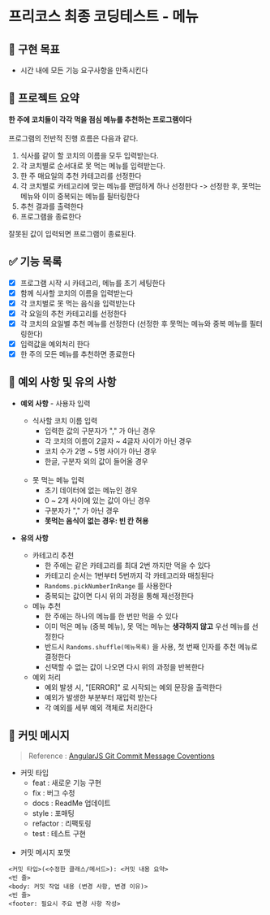 # 프리코스 최종 코딩테스트 - 메뉴 

## 🚩 구현 목표

- 시간 내에 모든 기능 요구사항을 만족시킨다
## 📄 프로젝트 요약
**한 주에 코치들이 각각 먹을 점심 메뉴를 추천하는 프로그램이다**  
<br/>
프로그램의 전반적 진행 흐름은 다음과 같다.
1. 식사를 같이 할 코치의 이름을 모두 입력받는다.
2. 각 코치별로 순서대로 못 먹는 메뉴를 입력받는다.
3. 한 주 매요일의 추천 카테고리를 선정한다
4. 각 코치별로 카테고리에 맞는 메뉴를 랜덤하게 하나 선정한다 -> 선정한 후, 못먹는 메뉴와 이미 중복되는 메뉴를 필터링한다
5. 추천 결과를 출력한다
6. 프로그램을 종료한다

잘못된 값이 입력되면 프로그램이 종료된다.

## ✅ 기능 목록

- [X] 프로그램 시작 시 카테고리, 메뉴를 초기 세팅한다
- [X] 함께 식사할 코치의 이름을 입력받는다
- [X] 각 코치별로 못 먹는 음식을 입력받는다
- [X] 각 요일의 추천 카테고리를 선정한다
- [X] 각 코치의 요일별 추천 메뉴를 선정한다 (선정한 후 못먹는 메뉴와 중복 메뉴를 필터링한다)
- [X] 입력값을 예외처리 한다
- [X] 한 주의 모든 메뉴를 추천하면 종료한다

## 🚨 예외 사항 및 유의 사항

* **예외 사항** - 사용자 입력
    * 식사할 코치 이름 입력
        * 입력한 값의 구분자가 "," 가 아닌 경우
        * 각 코치의 이름이 2글자 ~ 4글자 사이가 아닌 경우
        * 코치 수가 2명 ~ 5명 사이가 아닌 경우
        * 한글, 구분자 외의 값이 들어올 경우   
          <br/>
    * 못 먹는 메뉴 입력
        * 초기 데이터에 없는 메뉴인 경우
        * 0 ~ 2개 사이에 있는 값이 아닌 경우
        * 구분자가 "," 가 아닌 경우 
        * **못먹는 음식이 없는 경우: 빈 칸 허용**

* **유의 사항**
    * 카테고리 추천
        * 한 주에는 같은 카테고리를 최대 2번 까지만 먹을 수 있다
        * 카테고리 순서는 1번부터 5번까지 각 카테고리와 매칭된다
        * `Randoms.pickNumberInRange` 를 사용한다
        * 중복되는 값이면 다시 위의 과정을 통해 재선정한다
          <br/>
    * 메뉴 추천
        * 한 주에는 하나의 메뉴를 한 번만 먹을 수 있다
        * 이미 먹은 메뉴 (중복 메뉴), 못 먹는 메뉴는 **생각하지 않고** 우선 메뉴를 선정한다
        * 반드시 `Randoms.shuffle(메뉴목록)` 을 사용, 첫 번째 인자를 추천 메뉴로 결정한다
        * 선택할 수 없는 값이 나오면 다시 위의 과정을 반복한다
          <br/>
    * 예외 처리
        * 예외 발생 시, "[ERROR]" 로 시작되는 예외 문장을 출력한다
        * 예외가 발생한 부분부터 재입력 받는다
        * 각 예외를 세부 예외 객체로 처리한다

## 📝 커밋 메시지

> Reference : [AngularJS Git Commit Message Coventions](https://gist.github.com/stephenparish/9941e89d80e2bc58a153)

* 커밋 타입
    * feat : 새로운 기능 구현
    * fix  : 버그 수정
    * docs : ReadMe 업데이트
    * style : 포매팅
    * refactor : 리팩토링
    * test : 테스트 구현  
      <br/>
* 커밋 메시지 포맷

```
<커밋 타입>(<수정한 클래스/메서드>): <커밋 내용 요약>
<빈 줄>
<body: 커밋 작업 내용 (변경 사항, 변경 이유)>
<빈 줄>
<footer: 필요시 주요 변경 사항 작성>
```
